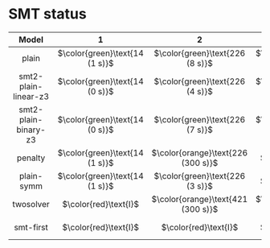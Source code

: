 # SMT status
| $\text{Model}$ | $1$ | $2$ | $3$ | $4$ | $5$ | $6$ | $7$ | $8$ | $9$ | $10$ | $11$ | $12$ | $13$ | $14$ | $15$ | $16$ | $17$ | $18$ | $19$ | $20$ | $21$ |
|:-:| :---:|:---:|:---:|:---:|:---:|:---:|:---:|:---:|:---:|:---:|:---:|:---:|:---:|:---:|:---:|:---:|:---:|:---:|:---:|:---:|:---:|
$\text{plain}$ | $\color{green}\text{14 (1 s)}$ | $\color{green}\text{226 (8 s)}$ | $\color{green}\text{12 (1 s)}$ | $\color{green}\text{220 (1 s)}$ | $\color{green}\text{206 (1 s)}$ | $\color{green}\text{322 (1 s)}$ | $\color{orange}\text{221 (300 s)}$ | $\color{green}\text{186 (2 s)}$ | $\color{green}\text{436 (1 s)}$ | $\color{green}\text{244 (1 s)}$ | $-$ | $-$ | $-$ | $-$ | $-$ | $-$ | $-$ | $-$ | $-$ | $-$ | $-$ | 
$\text{smt2-plain-linear-z3}$ | $\color{green}\text{14 (0 s)}$ | $\color{green}\text{226 (4 s)}$ | $\color{green}\text{12 (0 s)}$ | $\color{green}\text{220 (2 s)}$ | $\color{green}\text{206 (0 s)}$ | $\color{green}\text{322 (0 s)}$ | $\color{orange}\text{304 (299 s)}$ | $\color{green}\text{186 (4 s)}$ | $\color{green}\text{436 (15 s)}$ | $\color{green}\text{244 (77 s)}$ | $-$ | $-$ | $-$ | $-$ | $-$ | $-$ | $-$ | $-$ | $-$ | $-$ | $-$ | 
$\text{smt2-plain-binary-z3}$ | $\color{green}\text{14 (0 s)}$ | $\color{green}\text{226 (7 s)}$ | $\color{green}\text{12 (0 s)}$ | $\color{green}\text{220 (4 s)}$ | $\color{green}\text{206 (0 s)}$ | $\color{green}\text{322 (0 s)}$ | $\color{orange}\text{259 (299 s)}$ | $\color{green}\text{186 (19 s)}$ | $\color{green}\text{436 (38 s)}$ | $\color{green}\text{244 (179 s)}$ | $-$ | $-$ | $-$ | $-$ | $-$ | $-$ | $-$ | $-$ | $-$ | $-$ | $-$ | 
$\text{penalty}$ | $\color{green}\text{14 (1 s)}$ | $\color{orange}\text{226 (300 s)}$ | $\color{red}\text{I}$ | $\color{orange}\text{220 (300 s)}$ | $\color{green}\text{206 (1 s)}$ | $\color{orange}\text{322 (300 s)}$ | $\color{orange}\text{215 (300 s)}$ | $\color{orange}\text{186 (300 s)}$ | $\color{orange}\text{436 (300 s)}$ | $\color{orange}\text{244 (300 s)}$ | $-$ | $-$ | $-$ | $-$ | $-$ | $-$ | $-$ | $-$ | $-$ | $-$ | $-$ | 
$\text{plain-symm}$ | $\color{green}\text{14 (1 s)}$ | $\color{green}\text{226 (3 s)}$ | $\color{red}\text{I}$ | $\color{green}\text{220 (2 s)}$ | $\color{green}\text{206 (1 s)}$ | $\color{green}\text{322 (1 s)}$ | $\color{orange}\text{218 (300 s)}$ | $\color{green}\text{186 (2 s)}$ | $\color{green}\text{436 (2 s)}$ | $\color{green}\text{244 (4 s)}$ | $-$ | $-$ | $-$ | $-$ | $-$ | $-$ | $-$ | $-$ | $-$ | $-$ | $-$ | 
$\text{twosolver}$ | $\color{red}\text{I}$ | $\color{orange}\text{421 (300 s)}$ | $\color{green}\text{12 (1 s)}$ | $\color{orange}\text{302 (300 s)}$ | $\color{red}\text{I}$ | $\color{orange}\text{354 (300 s)}$ | $\color{orange}\text{257 (300 s)}$ | $\color{orange}\text{444 (300 s)}$ | $\color{orange}\text{535 (300 s)}$ | $\color{orange}\text{343 (300 s)}$ | $-$ | $-$ | $\color{orange}\text{1504 (300 s)}$ | $-$ | $-$ | $-$ | $-$ | $\color{red}\text{I}$ | $\color{red}\text{I}$ | $-$ | $\color{red}\text{I}$ | 
$\text{smt-first}$ | $\color{red}\text{I}$ | $\color{red}\text{I}$ | $\color{red}\text{I}$ | $\color{green}\text{220 (37 s)}$ | $\color{red}\text{I}$ | $\color{red}\text{I}$ | $\color{red}\text{I}$ | $\color{red}\text{I}$ | $\color{green}\text{436 (199 s)}$ | $\color{green}\text{244 (54 s)}$ | $-$ | $-$ | $-$ | $-$ | $-$ | $-$ | $-$ | $-$ | $-$ | $-$ | $-$ | 
